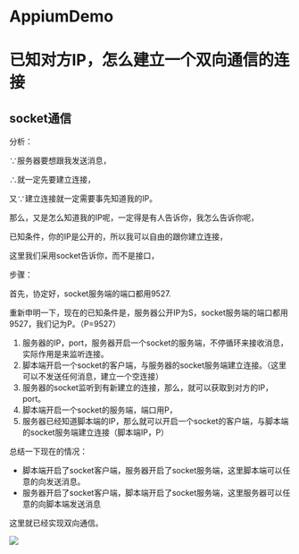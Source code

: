 # AppiumDemo

# 已知对方IP，怎么建立一个双向通信的连接

## socket通信

分析：

∵服务器要想跟我发送消息，

∴就一定先要建立连接，

又∵建立连接就一定需要事先知道我的IP。

那么，又是怎么知道我的IP呢，一定得是有人告诉你，我怎么告诉你呢，

已知条件，你的IP是公开的，所以我可以自由的跟你建立连接，

这里我们采用socket告诉你，而不是接口，

步骤：

首先，协定好，socket服务端的端口都用9527.

重新申明一下，现在的已知条件是，服务器公开IP为S，socket服务端的端口都用9527，我们记为P。（P=9527）

1. 服务器的IP，port，服务器开启一个socket的服务端，不停循环来接收消息，实际作用是来监听连接。
2. 脚本端开启一个socket的客户端，与服务器的socket服务端建立连接。（这里可以不发送任何消息，建立一个空连接）
3. 服务器的socket监听到有新建立的连接，那么，就可以获取到对方的IP，port。
4. 脚本端开启一个socket的服务端，端口用P，
5. 服务器已经知道脚本端的IP，那么就可以开启一个socket的客户端，与脚本端的socket服务端建立连接（脚本端IP，P）

总结一下现在的情况：
	
- 脚本端开启了socket客户端，服务器开启了socket服务端，这里脚本端可以任意的向发送消息。
- 服务器开启了socket客户端，脚本端开启了socket服务端，这里服务器可以任意的向脚本端发送消息

这里就已经实现双向通信。

![](http://i.imgur.com/xI9urIy.png)
